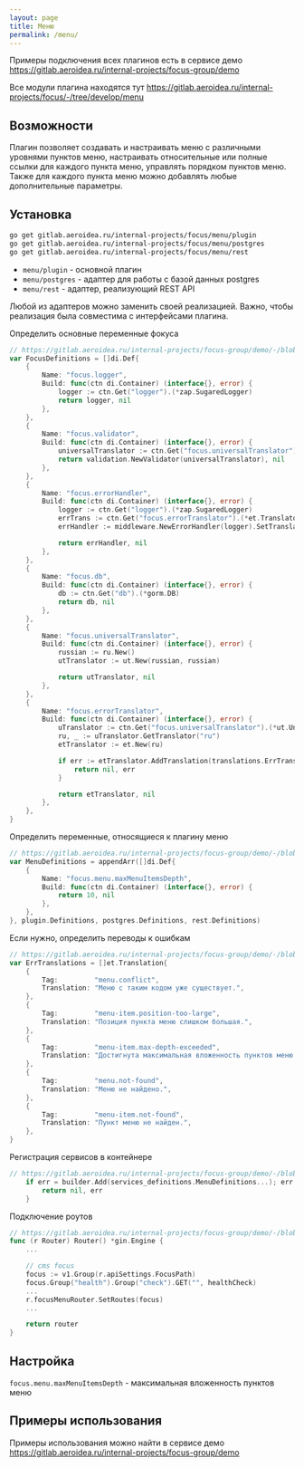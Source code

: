 ```yaml
---
layout: page
title: Меню
permalink: /menu/
---
```

Примеры подключения всех плагинов есть в сервисе демо <https://gitlab.aeroidea.ru/internal-projects/focus-group/demo>

Все модули плагина находятся тут <https://gitlab.aeroidea.ru/internal-projects/focus/-/tree/develop/menu>

## Возможности

Плагин позволяет создавать и настраивать меню с различными уровнями пунктов меню, настраивать относительные или полные ссылки для каждого пункта меню, управлять порядком пунктов меню. Также для каждого пункта меню можно добавлять любые дополнительные параметры.

## Установка

```bash
go get gitlab.aeroidea.ru/internal-projects/focus/menu/plugin
go get gitlab.aeroidea.ru/internal-projects/focus/menu/postgres
go get gitlab.aeroidea.ru/internal-projects/focus/menu/rest
```

* `menu/plugin` - основной плагин
* `menu/postgres` - адаптер для работы с базой данных postgres
* `menu/rest` - адаптер, реализующий REST API

Любой из адаптеров можно заменить своей реализацией. Важно, чтобы реализация была совместима с интерфейсами плагина.

Определить основные переменные фокуса

```go
// https://gitlab.aeroidea.ru/internal-projects/focus-group/demo/-/blob/develop/internal/infrastructure/registry/services_definitions/focus.go#L17
var FocusDefinitions = []di.Def{
	{
		Name: "focus.logger",
		Build: func(ctn di.Container) (interface{}, error) {
			logger := ctn.Get("logger").(*zap.SugaredLogger)
			return logger, nil
		},
	},
	{
		Name: "focus.validator",
		Build: func(ctn di.Container) (interface{}, error) {
			universalTranslator := ctn.Get("focus.universalTranslator").(*ut.UniversalTranslator)
			return validation.NewValidator(universalTranslator), nil
		},
	},
	{
		Name: "focus.errorHandler",
		Build: func(ctn di.Container) (interface{}, error) {
			logger := ctn.Get("logger").(*zap.SugaredLogger)
			errTrans := ctn.Get("focus.errorTranslator").(*et.Translator)
			errHandler := middleware.NewErrorHandler(logger).SetTranslator(errTrans)

			return errHandler, nil
		},
	},
	{
		Name: "focus.db",
		Build: func(ctn di.Container) (interface{}, error) {
			db := ctn.Get("db").(*gorm.DB)
			return db, nil
		},
	},
	{
		Name: "focus.universalTranslator",
		Build: func(ctn di.Container) (interface{}, error) {
			russian := ru.New()
			utTranslator := ut.New(russian, russian)

			return utTranslator, nil
		},
	},
	{
		Name: "focus.errorTranslator",
		Build: func(ctn di.Container) (interface{}, error) {
			uTranslator := ctn.Get("focus.universalTranslator").(*ut.UniversalTranslator)
			ru, _ := uTranslator.GetTranslator("ru")
			etTranslator := et.New(ru)

			if err := etTranslator.AddTranslation(translations.ErrTranslations...); err != nil {
				return nil, err
			}

			return etTranslator, nil
		},
	},
}
```

Определить переменные, относящиеся к плагину меню

```go
// https://gitlab.aeroidea.ru/internal-projects/focus-group/demo/-/blob/develop/internal/infrastructure/registry/services_definitions/menu.go#L11
var MenuDefinitions = appendArr([]di.Def{
	{
		Name: "focus.menu.maxMenuItemsDepth",
		Build: func(ctn di.Container) (interface{}, error) {
			return 10, nil
		},
	},
}, plugin.Definitions, postgres.Definitions, rest.Definitions)
```

Если нужно, определить переводы к ошибкам

```go
// https://gitlab.aeroidea.ru/internal-projects/focus-group/demo/-/blob/develop/internal/infrastructure/registry/services_definitions/translations/translations.go
var ErrTranslations = []et.Translation{
	{
		Tag:         "menu.conflict",
		Translation: "Меню с таким кодом уже существует.",
	},
	{
		Tag:         "menu-item.position-too-large",
		Translation: "Позиция пункта меню слишком большая.",
	},
	{
		Tag:         "menu-item.max-depth-exceeded",
		Translation: "Достигнута максимальная вложенность пунктов меню.",
	},
	{
		Tag:         "menu.not-found",
		Translation: "Меню не найдено.",
	},
	{
		Tag:         "menu-item.not-found",
		Translation: "Пункт меню не найден.",
	},
}
```

Регистрация сервисов в контейнере

```go
// https://gitlab.aeroidea.ru/internal-projects/focus-group/demo/-/blob/develop/internal/infrastructure/registry/container.go#L65
	if err = builder.Add(services_definitions.MenuDefinitions...); err != nil {
		return nil, err
	}
```

Подключение роутов

```go
// https://gitlab.aeroidea.ru/internal-projects/focus-group/demo/-/blob/develop/internal/adapters/rest/router.go#L102
func (r Router) Router() *gin.Engine {
	...

	// cms focus
	focus := v1.Group(r.apiSettings.FocusPath)
	focus.Group("health").Group("check").GET("", healthCheck)
	...
	r.focusMenuRouter.SetRoutes(focus)
	...

	return router
}
```

## Настройка

`focus.menu.maxMenuItemsDepth` - максимальная вложенность пунктов меню

## Примеры использования

Примеры использования можно найти в сервисе демо <https://gitlab.aeroidea.ru/internal-projects/focus-group/demo>